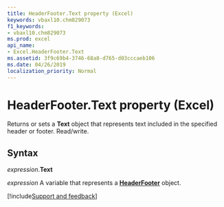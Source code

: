 ```yaml
---
title: HeaderFooter.Text property (Excel)
keywords: vbaxl10.chm829073
f1_keywords:
- vbaxl10.chm829073
ms.prod: excel
api_name:
- Excel.HeaderFooter.Text
ms.assetid: 3f9c69b4-3746-68a8-d765-d03cccaeb106
ms.date: 04/26/2019
localization_priority: Normal
---
```



# HeaderFooter.Text property (Excel)

Returns or sets a **Text** object that represents text included in the specified header or footer. Read/write.


## Syntax

_expression_.**Text**

_expression_ A variable that represents a **[HeaderFooter](Excel.HeaderFooter.md)** object.




[!include[Support and feedback](~/includes/feedback-boilerplate.md)]